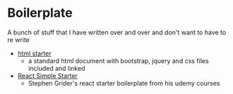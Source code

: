# Boilerplate


 A bunch of stuff that I have written over and over and don't want to have to re write

 - [html starter](./standard_html)
    - a standard html document with bootstrap, jquery and css files included and linked
- [React Simple Starter](https://github.com/stephengrider/reduxsimplestarter)
    - Stephen Grider's react starter boilerplate from his udemy courses
